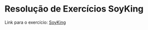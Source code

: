 # Resolução de Exercícios SoyKing
Link para o exercício: [SoyKing](https://www.mipwise.com/use-cases/soyking)